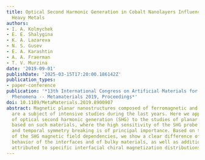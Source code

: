 ```yaml
---
title: Optical Second Harmonic Generation in Cobalt Nanolayers Influenced by Nonmagnetic
  Heavy Metals
authors:
- I. A. Kolmychek
- E. E. Shalygina
- K. A. Lazareva
- N. S. Gusev
- E. A. Karashtin
- A. A. Fraerman
- T. V. Murzina
date: '2019-09-01'
publishDate: '2025-03-15T17:20:00.186142Z'
publication_types:
- paper-conference
publication: '*13th International Congress on Artificial Materials for Novel Wave
  Phenomena -- Metamaterials 2019, Proceedings*'
doi: 10.1109/MetaMaterials.2019.8900907
abstract: Magnetic planar nanostructures composed of ferromagnetic and heavy metals
  are a subject of intensive studies during the last years. Here we apply the technique
  of optical second harmonic generation (SHG) to the studies of planar nanostructures
  based on such materials, where the high sensitivity of the SHG probe to the spatial
  and temporal symmetry breaking is of principal importance. Based on the analysis
  of the SHG magnetic field dependencies, we show a clear difference of the magnetic
  behavior of the interfaces and of bulky materials, as well as additional features
  attributed to specific interfacial chiral magnetization distributions.
---
```

